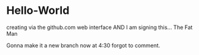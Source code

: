 # Hello-World
creating via the github.com web interface
AND I am signing this...
The Fat Man


Gonna make it a new branch now at 4:30
forgot to comment.
